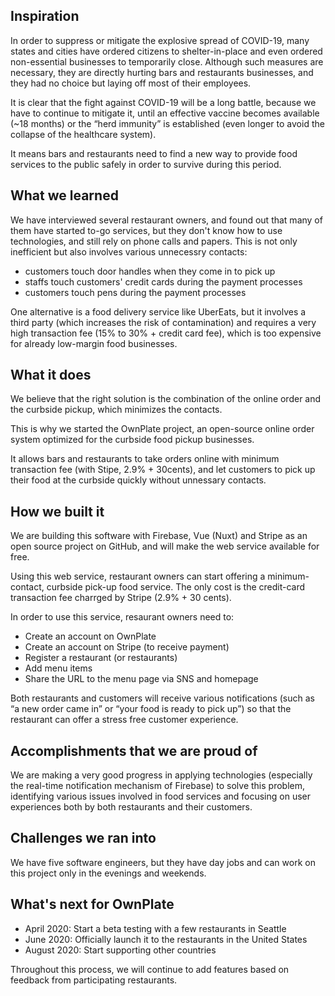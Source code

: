 ## Inspiration

In order to suppress or mitigate the explosive spread of COVID-19, many states and cities have ordered citizens to shelter-in-place and even ordered non-essential businesses to temporarily close. Although such measures are necessary, they are directly hurting bars and restaurants businesses, and they had no choice but laying off most of their employees. 

It is clear that the fight against COVID-19 will be a long battle, because we have to continue to mitigate it, until an effective vaccine becomes available (~18 months) or the “herd immunity” is established (even longer to avoid the collapse of the healthcare system). 

It means bars and restaurants need to find a new way to provide food services to the public safely in order to survive during this period.

## What we learned

We have interviewed several restaurant owners, and found out that many of them have started to-go services, but they don't know how to use technologies, and still rely on phone calls and papers. This is not only inefficient but also involves various unnecessry contacts:

- customers touch door handles when they come in to pick up
- staffs touch customers' credit cards during the payment processes
- customers touch pens during the payment processes

One alternative is a food delivery service like UberEats, but it involves a third party (which increases the risk of contamination) and requires a very high transaction fee (15% to 30% + credit card fee), which is too expensive for already low-margin food businesses. 

## What it does

We believe that the right solution is the combination of the online order and the curbside pickup, which minimizes the contacts. 

This is why we started the OwnPlate project, an open-source online order system optimized for the curbside food pickup businesses. 

It allows bars and restaurants to take orders online with minimum transaction fee (with Stipe, 2.9% + 30cents), and let customers to pick up their food at the curbside quickly without unnessary contacts. 

## How we built it

We are building this software with Firebase, Vue (Nuxt) and Stripe as an open source project on GitHub, and will make the web service available for free. 

Using this web service, restaurant owners can start offering a minimum-contact, curbside pick-up food service. The only cost is the credit-card transaction fee charrged by Stripe (2.9% + 30 cents). 

In order to use this service, resaurant owners need to:

- Create an account on OwnPlate
- Create an account on Stripe (to receive payment)
- Register a restaurant (or restaurants)
- Add menu items
- Share the URL to the menu page via SNS and homepage

Both restaurants and customers will receive various notifications (such as “a new order came in” or “your food is ready to pick up”) so that the restaurant can offer a stress free customer experience. 

## Accomplishments that we are proud of

We are making a very good progress in applying technologies (especially the real-time notification mechanism of Firebase) to solve this problem, identifying various issues involved in food services and focusing on user experiences both by both restaurants and their customers. 

## Challenges we ran into

We have five software engineers, but they have day jobs and can work on this project only in the evenings and weekends. 

## What's next for OwnPlate

- April 2020: Start a beta testing with a few restaurants in Seattle
- June 2020: Officially launch it to the restaurants in the United States
- August 2020: Start supporting other countries

Throughout this process, we will continue to add features based on feedback from participating restaurants.
